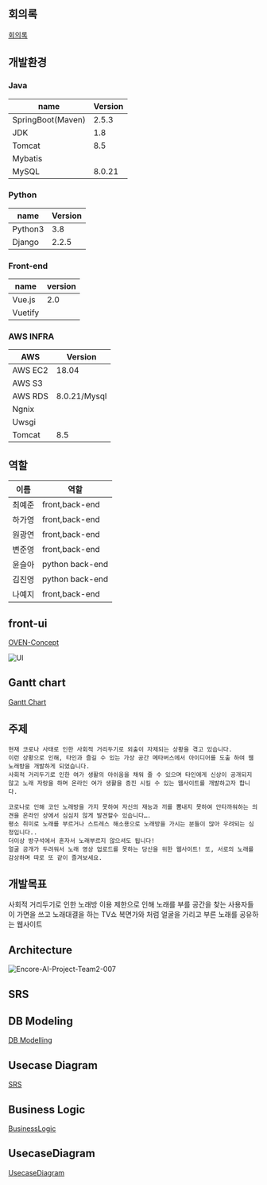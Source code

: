 
## 회의록
[회의록](https://docs.google.com/document/d/1rpe6h6arZPnXDNhKevo1th57W6mOq_QvDpW1lADAgg8/edit)
## 개발환경

### Java
|name|Version|
|-------|----|
|SpringBoot(Maven)|2.5.3 |
|JDK|1.8|
|Tomcat|8.5|
|Mybatis||
|MySQL|8.0.21|
### Python 
|name|Version|
|------|---|
|Python3|3.8|
|Django|2.2.5|

### Front-end
|name|version|
|-------|----|
|Vue.js|2.0|
|Vuetify||

### AWS INFRA
|AWS|Version|
|-------|----|
|AWS EC2|18.04|
|AWS S3||
|AWS RDS|8.0.21/Mysql|
|Ngnix||
|Uwsgi||
|Tomcat|8.5|

## 역할
|이름|역할|
|----|----|
|최예준|front,back-end|
|하가영|front,back-end|
|원광연|front,back-end|
|변준영|front,back-end|
|윤슬아|python back-end|
|김진영|python back-end|
|나예지|front,back-end|

## front-ui
[OVEN-Concept](https://ovenapp.io/view/HtqHXx7aBeSJU5vpdH3DcpfE5vHiTviI/VqAfE)

![UI](https://user-images.githubusercontent.com/61110132/126902024-667868e4-385b-4754-9ba4-91980123a801.PNG)
## Gantt chart
[Gantt Chart](https://docs.google.com/spreadsheets/d/1d88-u1VB4C1CW3FK-FYwcWJj8KKWD_qBKjt8XCe4ACQ/edit#gid=0)

## 주제

    현재 코로나 사태로 인한 사회적 거리두기로 외출이 자제되는 상황을 겪고 있습니다. 
    이런 상황으로 인해, 타인과 즐길 수 있는 가상 공간 메타버스에서 아이디어를 도출 하여 웹 노래방을 개발하게 되었습니다. 
    사회적 거리두기로 인한 여가 생활의 아쉬움을 채워 줄 수 있으며 타인에게 신상이 공개되지 않고 노래 자랑을 하며 온라인 여가 생활을 증진 시킬 수 있는 웹사이트를 개발하고자 합니다.

    코로나로 인해 코인 노래방을 가지 못하여 자신의 재능과 끼를 뽐내지 못하여 안타까워하는 의견을 온라인 상에서 심심치 않게 발견할수 있습니다….  
    평소 취미로 노래를 부르거나 스트레스 해소용으로 노래방을 가시는 분들이 많아 우려되는 심정입니다..
    더이상 방구석에서 혼자서 노래부르지 않으셔도 됩니다! 
    얼굴 공개가 두려워서 노래 영상 업로드를 못하는 당신을 위한 웹사이트! 또, 서로의 노래를 감상하며 따로 또 같이 즐겨보세요.

## 개발목표
사회적 거리두기로 인한 노래방 이용 제한으로 인해 노래를 부를 공간을 찾는 사용자들이
가면을 쓰고 노래대결을 하는 TV쇼 복면가와 처럼
얼굴을 가리고 부른 노래를 공유하는 웹사이트


## Architecture
![Encore-AI-Project-Team2-007](https://user-images.githubusercontent.com/61110132/126266240-7cccb4ee-bb91-4d62-9622-46c9a627213c.jpg)

## SRS

## DB Modeling
[DB Modelling](https://github.com/EncoreFinal2Team/WebProject-Design/wiki/DB-Modeling)
## Usecase Diagram
[SRS](https://github.com/EncoreFinal2Team/WebProject-Design/wiki/SRS)
## Business Logic
[BusinessLogic](https://github.com/EncoreFinal2Team/WebProject-Design/wiki/BusinessLogic)
## UsecaseDiagram
[UsecaseDiagram](https://github.com/EncoreFinal2Team/WebProject-Design/wiki/UsecaseDiagram)
